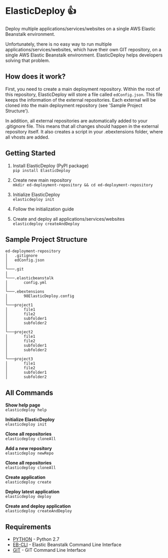 ElasticDeploy :+1:
======

Deploy multiple applications/services/websites on a single AWS Elastic Beanstalk environment.

Unfortunately, there is no easy way to run multiple applications/services/websites, which have their own GIT repository, on a single AWS Elastic Beanstalk environment. ElasticDeploy helps developers solving that problem.

How does it work?
------
First, you need to create a main deployment repository. Within the root of this repository, ElasticDeploy will store a file called ``edConfig.json``.
This file keeps the information of the external repositories. Each external will be cloned into the main deployment repository (see 'Sample Project Structure').

In addition, all external repositories are automatically added to your .gitignore file. This means that all changes should happen in the external repository itself. It also creates a script in your .ebextensions folder, where all vhosts are added.


Getting Started
------

1. Install ElasticDeploy (PyPI package)  
```pip install ElasticDeploy```  

2. Create new main repository  
```mkdir ed-deployment-repository && cd ed-deployment-repository```  

3. Initialize ElasticDeploy  
```elasticdeploy init```  

4. Follow the initialization guide

5. Create and deploy all applications/services/websites  
```elasticdeploy createAndDeploy```


Sample Project Structure
------

```
ed-deployment-repository
│   .gitignore
│   edConfig.json    
│
└───.git
│
└───.elasticbeanstalk
│       config.yml
│   
└───.ebextensions
│       98ElasticDeploy.config
│
└───project1
│       file1
│       file2
│       subfolder1
│       subfolder2
│   
└───project2
│       file1
│       file2
│       subfolder1
│       subfolder2
│   
└───project3
│       file1
│       file2
│       subfolder1
│       subfolder2
```

All Commands
------

**Show help page**  
```elasticdeploy help```

**Initialize ElasticDeploy**  
```elasticdeploy init```

**Clone all repositories**  
```elasticdeploy cloneAll```

**Add a new repository**  
```elasticdeploy newRepo```

**Clone all repositories**  
```elasticdeploy cloneAll```

**Create application**  
```elasticdeploy create```

**Deploy latest application**  
```elasticdeploy deploy```

**Create and deploy application**  
```elasticdeploy createAndDeploy```



Requirements
------
* [PYTHON](https://www.python.org/downloads/) - Python 2.7  
* [EB-CLI](http://docs.aws.amazon.com/elasticbeanstalk/latest/dg/eb-cli3.html) - Elastic Beanstalk Command Line Interface  
* [GIT](https://git-scm.com/) - GIT Command Line Interface
